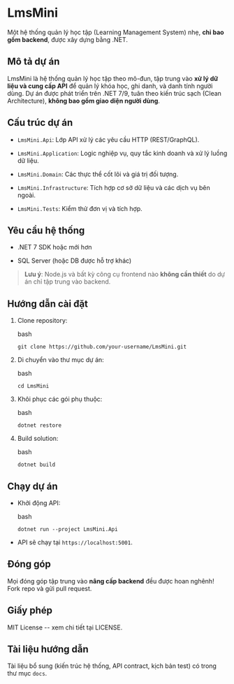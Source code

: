LmsMini
=======

Một hệ thống quản lý học tập (Learning Management System) nhẹ, **chỉ bao gồm backend**, được xây dựng bằng .NET.

Mô tả dự án
-----------

LmsMini là hệ thống quản lý học tập theo mô-đun, tập trung vào **xử lý dữ liệu và cung cấp API** để quản lý khóa học, ghi danh, và danh tính người dùng. Dự án được phát triển trên .NET 7/9, tuân theo kiến trúc sạch (Clean Architecture), **không bao gồm giao diện người dùng**.

Cấu trúc dự án
--------------

-   `LmsMini.Api`: Lớp API xử lý các yêu cầu HTTP (REST/GraphQL).

-   `LmsMini.Application`: Logic nghiệp vụ, quy tắc kinh doanh và xử lý luồng dữ liệu.

-   `LmsMini.Domain`: Các thực thể cốt lõi và giá trị đối tượng.

-   `LmsMini.Infrastructure`: Tích hợp cơ sở dữ liệu và các dịch vụ bên ngoài.

-   `LmsMini.Tests`: Kiểm thử đơn vị và tích hợp.

Yêu cầu hệ thống
----------------

-   .NET 7 SDK hoặc mới hơn

-   SQL Server (hoặc DB được hỗ trợ khác)

> **Lưu ý**: Node.js và bất kỳ công cụ frontend nào **không cần thiết** do dự án chỉ tập trung vào backend.

Hướng dẫn cài đặt
-----------------

1.  Clone repository:

    bash

    ```
    git clone https://github.com/your-username/LmsMini.git

    ```

2.  Di chuyển vào thư mục dự án:

    bash

    ```
    cd LmsMini

    ```

3.  Khôi phục các gói phụ thuộc:

    bash

    ```
    dotnet restore

    ```

4.  Build solution:

    bash

    ```
    dotnet build

    ```

Chạy dự án
----------

-   Khởi động API:

    bash

    ```
    dotnet run --project LmsMini.Api

    ```

-   API sẽ chạy tại `https://localhost:5001`.

Đóng góp
--------

Mọi đóng góp tập trung vào **nâng cấp backend** đều được hoan nghênh! Fork repo và gửi pull request.

Giấy phép
---------

MIT License -- xem chi tiết tại LICENSE.

Tài liệu hướng dẫn
------------------

Tài liệu bổ sung (kiến trúc hệ thống, API contract, kịch bản test) có trong thư mục `docs`.
